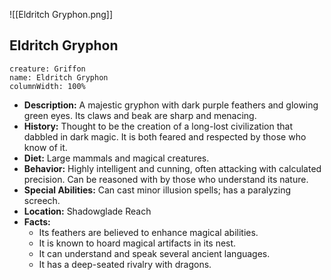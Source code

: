 ![[Eldritch Gryphon.png]]

## Eldritch Gryphon

```statblock
creature: Griffon
name: Eldritch Gryphon
columnWidth: 100%
```

- **Description:** A majestic gryphon with dark purple feathers and glowing green eyes. Its claws and beak are sharp and menacing.
- **History:** Thought to be the creation of a long-lost civilization that dabbled in dark magic. It is both feared and respected by those who know of it.
- **Diet:** Large mammals and magical creatures.
- **Behavior:** Highly intelligent and cunning, often attacking with calculated precision. Can be reasoned with by those who understand its nature.
- **Special Abilities:** Can cast minor illusion spells; has a paralyzing screech.
- **Location:** Shadowglade Reach
- **Facts:**
    - Its feathers are believed to enhance magical abilities.
    - It is known to hoard magical artifacts in its nest.
    - It can understand and speak several ancient languages.
    - It has a deep-seated rivalry with dragons.